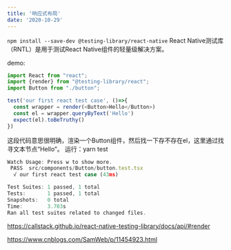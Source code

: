 ```yaml
---
title: '响应式布局'
date: '2020-10-29'
---
```

`npm install --save-dev @testing-library/react-native`
React Native测试库（RNTL）是用于测试React Native组件的轻量级解决方案。

demo:
```js
import React from "react";
import {render} from "@testing-library/react";
import Button from "./button";

test('our first react test case', ()=>{
  const wrapper = render(<Button>Hello</Button>)
  const el = wrapper.queryByText('Hello')
  expect(el).toBeTruthy()
})
````
这段代码意思很明确，渲染一个Button组件，然后找一下存不存在el，这里通过找寻文本节点“Hello”。
运行：yarn test

```js
Watch Usage: Press w to show more.
 PASS  src/components/Button/button.test.tsx
  √ our first react test case (43ms)

Test Suites: 1 passed, 1 total
Tests:       1 passed, 1 total
Snapshots:   0 total
Time:        3.703s
Ran all test suites related to changed files.

```

https://callstack.github.io/react-native-testing-library/docs/api/#render

https://www.cnblogs.com/SamWeb/p/11454923.html